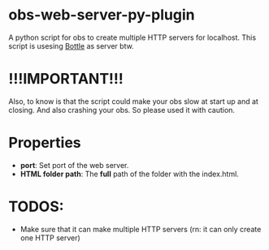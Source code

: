 # obs-web-server-py-plugin
A python script for obs to create multiple HTTP servers for localhost.
This script is usesing [Bottle](https://github.com/bottlepy/bottle) as server btw.

# !!!IMPORTANT!!!
Also, to know is that the script could make your obs slow at start up and at closing.
And also crashing your obs.
So please used it with caution.

# Properties
* **port**: Set port of the web server.
* **HTML folder path**: The **full** path of the folder with the index.html.


# TODOS:
* Make sure that it can make multiple HTTP servers (rn: it can only create one HTTP server)